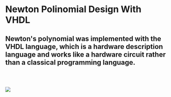 # Newton Polinomial Design With VHDL
## Newton's polynomial was implemented with the VHDL language, which is a hardware description language and works like a hardware circuit rather than a classical programming language.
<br/><br/>

![](https://github.com/huseyinturkmen06/VHDL-Ile-Newton-Polinomu-Tasarimi/blob/main/images/vhdl.gif)
